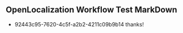 ## OpenLocalization Workflow Test MarkDown
* 92443c95-7620-4c5f-a2b2-4211c09b9b14 thanks!

<!--HONumber=Aug16_HO4-->


